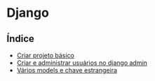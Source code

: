 # Django

## Índice

- [Criar projeto básico](https://github.com/Dirack/Estudos/tree/master/Python/django/criar_projeto_basico#criar-projeto-b%C3%A1sico)
- [Criar e administrar usuários no django admin](https://github.com/Dirack/Estudos/tree/master/Python/django/superUser#criar-e-administrar-usu%C3%A1rios-no-django-admin)
- [Vários models e chave estrangeira](https://github.com/Dirack/Estudos/tree/master/Python/django/estudo#v%C3%A1rios-models-e-chave-estrangeira)

